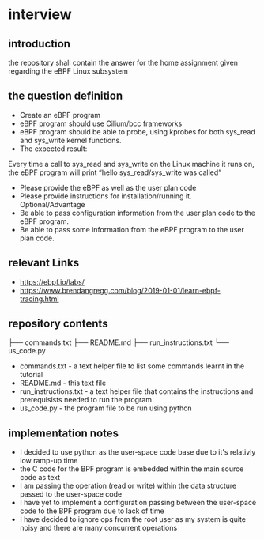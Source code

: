 # interview

## introduction
the repository shall contain the answer for the home assignment given regarding the eBPF Linux subsystem

## the question definition
* Create an eBPF program
* eBPF program should use Cilium/bcc frameworks
* eBPF program should be able to probe, using kprobes for both sys_read and sys_write
kernel functions.
* The expected result:

Every time a call to sys_read and sys_write on the Linux machine it runs on, the
eBPF program will print “hello sys_read/sys_write was called”

* Please provide the eBPF as well as the user plan code
* Please provide instructions for installation/running it.
Optional/Advantage
* Be able to pass configuration information from the user plan code to the eBPF program.
* Be able to pass some information from the eBPF program to the user plan code.

## relevant Links
* https://ebpf.io/labs/
* https://www.brendangregg.com/blog/2019-01-01/learn-ebpf-tracing.html

## repository contents
├── commands.txt
├── README.md
├── run_instructions.txt
└── us_code.py
* commands.txt - a text helper file to list some commands learnt in the tutorial
* README.md - this text file
* run_instructions.txt - a text helper file that contains the instructions and prerequisists needed to run the program
* us_code.py - the program file to be run using python

## implementation notes
* I decided to use python as the user-space code base due to it's relativly low ramp-up time
* the C code for the BPF program is embedded within the main source code as text
* I am passing the operation (read or write) within the data structure passed to the user-space code
* I have yet to implement a configuration passing between the user-space code to the BPF program due to lack of time
* I have decided to ignore ops from the root user as my system is quite noisy and there are many concurrent operations
